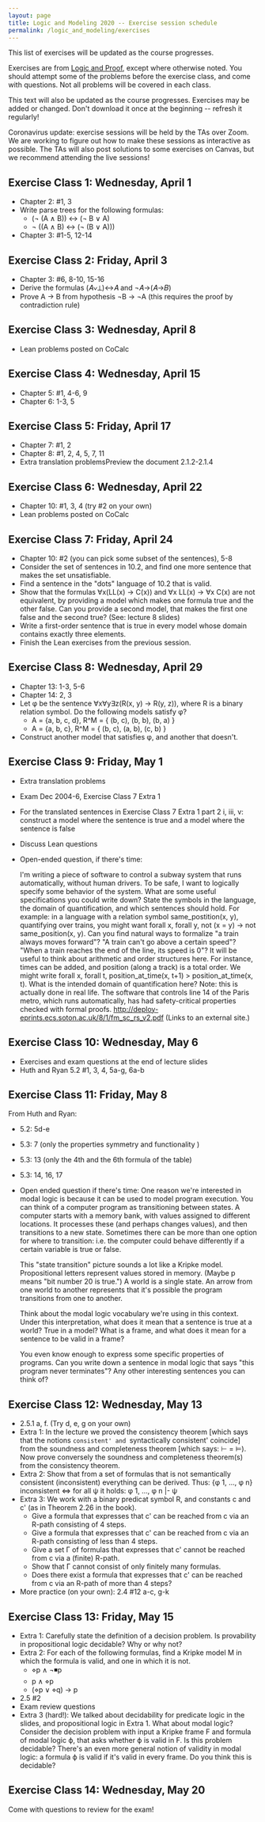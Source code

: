 ```yaml
---
layout: page
title: Logic and Modeling 2020 -- Exercise session schedule
permalink: /logic_and_modeling/exercises
---
```


This list of exercises will be updated as the course progresses.

Exercises are from [Logic and Proof](http://avigad.github.io/logic_and_proof/), except where otherwise noted. 
You should attempt some of the problems before the exercise class, and come with questions. Not all problems will be covered in each class.

This text will also be updated as the course progresses. Exercises may be added or changed. Don't download it once at the beginning -- refresh it regularly!

 
Coronavirus update: exercise sessions will be held by the TAs over Zoom. We are working to figure out how to make these sessions as interactive as possible. The TAs will also post solutions to some exercises on Canvas, but we recommend attending the live sessions!



## Exercise Class 1: Wednesday, April 1

* Chapter 2: #1, 3
* Write parse trees for the following formulas:
  * (¬ (A ∧ B)) ↔ (¬ B ∨ A)
  * ¬ ((A ∧ B) ↔ (¬ (B ∨ A)))
* Chapter 3: #1-5, 12-14

## Exercise Class 2: Friday, April 3

* Chapter 3: #6, 8-10, 15-16
* Derive the formulas (𝐴∨⊥)↔𝐴 and ¬𝐴→(𝐴→𝐵)
* Prove A → B from hypothesis ¬B → ¬A (this requires the proof by contradiction rule)

## Exercise Class 3: Wednesday, April 8

* Lean problems posted on CoCalc

## Exercise Class 4: Wednesday, April 15

* Chapter 5: #1, 4-6, 9
* Chapter 6: 1-3, 5

## Exercise Class 5: Friday, April 17

* Chapter 7: #1, 2
* Chapter 8: #1, 2, 4, 5, 7, 11
* Extra translation problemsPreview the document 2.1.2-2.1.4

## Exercise Class 6: Wednesday, April 22

* Chapter 10: #1, 3, 4 (try #2 on your own)
* Lean problems posted on CoCalc

## Exercise Class 7: Friday, April 24

* Chapter 10: #2 (you can pick some subset of the sentences), 5-8
* Consider the set of sentences in 10.2, and find one more sentence that makes the set unsatisfiable.
* Find a sentence in the "dots" language of 10.2 that is valid.
* Show that the formulas ∀x(LL(x) → C(x)) and ∀x LL(x) → ∀x C(x) are not equivalent, by providing a model which makes one formula true and the other false. Can you provide a second model, that makes the first one false and the second true? (See: lecture 8 slides)
* Write a first-order sentence that is true in every model whose domain contains exactly three elements.
* Finish the Lean exercises from the previous session.

## Exercise Class 8: Wednesday, April 29

* Chapter 13: 1-3, 5-6
* Chapter 14: 2, 3
* Let φ be the sentence ∀x∀y∃z(R(x, y) → R(y, z)), where R is a binary relation symbol. Do the following models satisfy φ?
  * A = {a, b, c, d}, R^M = { (b, c), (b, b), (b, a) }
  * A = {a, b, c}, R^M = { (b, c), (a, b), (c, b) }
* Construct another model that satisfies φ, and another that doesn't.

## Exercise Class 9: Friday, May 1

* Extra translation problems
* Exam Dec 2004-6, Exercise Class 7 Extra 1
* For the translated sentences in Exercise Class 7 Extra 1 part 2 i, iii, v: construct a model where the sentence is true and a model where the sentence is false
* Discuss Lean questions
* Open-ended question, if there's time:

  I'm writing a piece of software to control a subway system that runs automatically, without human drivers. To be safe, I want to logically specify some behavior of the system.
  What are some useful specifications you could write down? State the symbols in the language, the domain of quantification, and which sentences should hold.
  For example: in a language with a relation symbol same_postition(x, y), quantifying over trains, you might want forall x, forall y, not (x = y) -> not same_position(x, y).
  Can you find natural ways to formalize "a train always moves forward"? "A train can't go above a certain speed"? "When a train reaches the end of the line, its speed is 0"?
  It will be useful to think about arithmetic and order structures here. For instance, times can be added, and position (along a track) is a total order. We might write forall x, forall t, position_at_time(x, t+1) > position_at_time(x, t). What is the intended domain of quantification here?
  Note: this is actually done in real life. The software that controls line 14 of the Paris metro, which runs automatically, has had safety-critical properties checked with formal proofs. http://deploy-eprints.ecs.soton.ac.uk/8/1/fm_sc_rs_v2.pdf (Links to an external site.)

## Exercise Class 10: Wednesday, May 6

* Exercises and exam questions at the end of lecture slides
* Huth and Ryan 5.2 #1, 3, 4, 5a-g, 6a-b

## Exercise Class 11: Friday, May 8

From Huth and Ryan:

* 5.2: 5d-e
* 5.3: 7 (only the properties symmetry and functionality )
* 5.3: 13 (only the 4th and the 6th formula of the table)
* 5.3: 14, 16, 17
* Open ended question if there's time:
  One reason we're interested in modal logic is because it can be used to model program execution.
  You can think of a computer program as transitioning between states. A computer starts with a memory bank, with values assigned to different locations. It processes these (and perhaps changes values), and then transitions to a new state.
  Sometimes there can be more than one option for where to transition: i.e. the computer could behave differently if a certain variable is true or false.

  This "state transition" picture sounds a lot like a Kripke model. Propositional letters represent values stored in memory. (Maybe p means "bit number 20 is true.") A world is a single state. An arrow from one world to another represents that it's possible the program transitions from one to another.

  Think about the modal logic vocabulary we're using in this context. Under this interpretation, what does it mean that a sentence is true at a world? True in a model? What is a frame, and what does it mean for a sentence to be valid in a frame? 

  You even know enough to express some specific properties of programs. Can you write down a sentence in modal logic that says "this program never terminates"? Any other interesting sentences you can think of?

 

## Exercise Class 12: Wednesday, May 13

* 2.5.1 a, f. (Try d, e, g on your own)
* Extra 1: In the lecture we proved the consistency theorem [which says that the notions `consistent' and `syntactically consistent' coincide] from the soundness and completeness theorem [which says: ⊢ = ⊨). Now prove conversely the soundness and completeness theorem(s) from the consistency theorem.
* Extra 2: Show that from a set of formulas that is not semantically consistent (inconsistent) everything can be derived. Thus:
  {φ 1, ..., φ n} inconsistent <=> for all ψ it holds: φ 1, ..., φ n  |- ψ
* Extra 3: We work with a binary predicat symbol R, and constants c and c' (as in Theorem 2.26 in the book).
  * Give a formula that expresses that c' can be reached from c via an R-path consisting of 4 steps.
  * Give a formula that expresses that c' can be reached from c via an R-path consisting of less than 4 steps.
  * Give a set Γ of formulas that expresses that c' cannot be reached from c via a (finite) R-path.
  * Show that Γ cannot consist of only finitely many formulas.
  * Does there exist a formula that expresses that c' can be reached from c via an R-path of more than 4 steps?
* More practice (on your own): 2.4 #12 a-c, g-k
 

## Exercise Class 13: Friday, May 15

* Extra 1: Carefully state the definition of a decision problem. Is provability in propositional logic decidable? Why or why not?
* Extra 2: For each of the following formulas, find a Kripke model M in which the formula is valid, and one in which it is not.
  * ⋄p ∧ ¬◾p
  * p ∧ ⋄p
  * (⋄p ∨ ⋄q) → p
* 2.5 #2
* Exam review questions
* Extra 3 (hard!): We talked about decidability for predicate logic in the slides, and propositional logic in Extra 1.
  What about modal logic?
  Consider the decision problem with input a Kripke frame F and formula of modal logic ϕ, that asks whether ϕ is valid in F. Is this problem decidable?
  There's an even more general notion of validity in modal logic: a formula ϕ is valid if it's valid in every frame. Do you think this is decidable?
 

## Exercise Class 14: Wednesday, May 20

Come with questions to review for the exam!